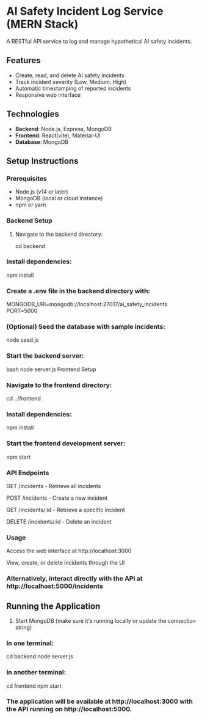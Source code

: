 # AI Safety Incident Log Service (MERN Stack)

A RESTful API service to log and manage hypothetical AI safety incidents.

## Features

- Create, read, and delete AI safety incidents
- Track incident severity (Low, Medium, High)
- Automatic timestamping of reported incidents
- Responsive web interface

## Technologies

- **Backend**: Node.js, Express, MongoDB
- **Frontend**: React(vite), Material-UI
- **Database**: MongoDB

## Setup Instructions

### Prerequisites

- Node.js (v14 or later)
- MongoDB (local or cloud instance)
- npm or yarn

### Backend Setup

1. Navigate to the backend directory:

   cd backend

### Install dependencies:


npm install

### Create a .env file in the backend directory with:

MONGODB_URI=mongodb://localhost:27017/ai_safety_incidents
PORT=5000

### (Optional) Seed the database with sample incidents:

node seed.js

### Start the backend server:
bash
node server.js
Frontend Setup

### Navigate to the frontend directory:
cd ../frontend

### Install dependencies:
npm install

### Start the frontend development server:
npm start


### API Endpoints
GET /incidents - Retrieve all incidents

POST /incidents - Create a new incident

GET /incidents/:id - Retrieve a specific incident

DELETE /incidents/:id - Delete an incident


### Usage
Access the web interface at http://localhost:3000

View, create, or delete incidents through the UI

### Alternatively, interact directly with the API at http://localhost:5000/incidents


## Running the Application

1. Start MongoDB (make sure it's running locally or update the connection string)
### In one terminal:
   cd backend
   node server.js
### In another terminal:
cd frontend
npm start

### The application will be available at http://localhost:3000 with the API running on http://localhost:5000.



